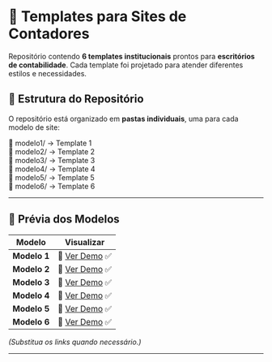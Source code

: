 # 📌 Templates para Sites de Contadores  

Repositório contendo **6 templates institucionais** prontos para **escritórios de contabilidade**. Cada template foi projetado para atender diferentes estilos e necessidades.  

## 📂 Estrutura do Repositório  

O repositório está organizado em **pastas individuais**, uma para cada modelo de site:  

📁 modelo1/ → Template 1<br>
📁 modelo2/ → Template 2<br>
📁 modelo3/ → Template 3<br>
📁 modelo4/ → Template 4<br>
📁 modelo5/ → Template 5<br>
📁 modelo6/ → Template 6<br>

---

## 🎨 Prévia dos Modelos  

| Modelo   | Visualizar  |
|---------|-------------|
| **Modelo 1** | 🔗 [Ver Demo](https://preview--contabilidade-harmonica.lovable.app/) ✅ |
| **Modelo 2** | 🔗 [Ver Demo](https://preview--easy-financial-solutions.lovable.app/) ✅ |
| **Modelo 3** | 🔗 [Ver Demo](https://contador-simplicity.lovable.app/) ✅ |
| **Modelo 4** | 🔗 [Ver Demo](https://preview--contabilify-modern-site.lovable.app/) ✅ |
| **Modelo 5** | 🔗 [Ver Demo](https://contabilidade-template-gen.lovable.app/) ✅ |
| **Modelo 6** | 🔗 [Ver Demo](https://preview--conta-connection-hub-36.lovable.app/services) ✅ |

_(Substitua os links quando necessário.)_  

---
